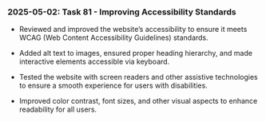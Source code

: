 ### 2025-05-02: Task 81 - Improving Accessibility Standards

* Reviewed and improved the website’s accessibility to ensure it meets WCAG (Web Content Accessibility Guidelines) standards.

* Added alt text to images, ensured proper heading hierarchy, and made interactive elements accessible via keyboard.

* Tested the website with screen readers and other assistive technologies to ensure a smooth experience for users with disabilities.

* Improved color contrast, font sizes, and other visual aspects to enhance readability for all users.
